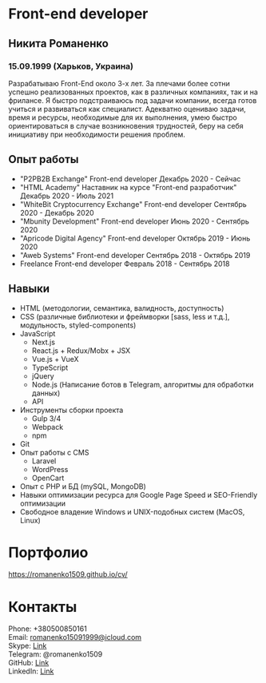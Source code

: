 Front-end developer
===================

Никита Романенко
----------------

### 15.09.1999 (Харьков, Украина)

Разрабатываю Front-End около 3-х лет. За плечами более сотни успешно реализованных проектов, как в различных компаниях, так и на фрилансе. Я быстро подстраиваюсь под задачи компании, всегда готов учиться и развиваться как специалист. Адекватно оцениваю задачи, время и ресурсы, необходимые для их выполнения, умею быстро ориентироваться в случае возникновения трудностей, беру на себя инициативу при необходимости решения проблем.



Опыт работы
---------------

-   "P2PB2B Exchange"
    Front-end developer
    Декабрь 2020 - Сейчас
-   "HTML Academy"
    Наставник на курсе "Front-end разработчик"
    Декабрь 2020 - Июль 2021
-   "WhiteBit Cryptocurrency Exchange"
    Front-end developer
    Сентябрь 2020 - Декабрь 2020
-   "Mbunity Development"
    Front-end developer
    Июнь 2020 - Сентябрь 2020
-   "Apricode Digital Agency"
    Front-end developer
    Октябрь 2019 - Июнь 2020
-   "Aweb Systems"
    Front-end developer
    Сентябрь 2018 - Октябрь 2019
-   Freelance
    Front-end developer
    Февраль 2018 - Сентябрь 2018

Навыки
------

-   HTML (методологии, семантика, валидность, доступность)
-   CSS (различные библиотеки и фреймворки [sass, less и т.д.], модульность, styled-components)
-   JavaScript
    - Next.js
    - React.js + Redux/Mobx + JSX
    - Vue.js + VueX
    - TypeScript
    - jQuery
    - Node.js (Написание ботов в Telegram, алгоритмы для обработки данных)
    - API
-   Инструменты сборки проекта
    -   Gulp 3/4
    -   Webpack
    -   npm
-   Git
-   Опыт работы с CMS
    -   Laravel
    -   WordPress
    -   OpenCart
-   Опыт с PHP и БД (mySQL, MongoDB)
-   Навыки оптимизации ресурса для Google Page Speed и SEO-Friendly оптимизации
-   Свободное владение Windows и UNIX-подобных систем (MacOS, Linux)

# Портфолио
https://romanenko1509.github.io/cv/
# Контакты

Phone: +380500850161  
Email: romanenko15091999@icloud.com  
Skype: [Link](https://join.skype.com/invite/fAhLX2Kuntxu)  
Telegram: @romanenko1509  
GitHub: [Link](https://github.com/romanenko1509)  
LinkedIn: [Link](https://www.linkedin.com/in/romanenko1509/)  

